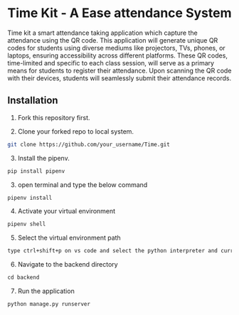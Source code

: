 # Time Kit - A Ease attendance System

Time kit a smart attendance taking application which capture the attendance using the QR code. This application will generate unique QR codes for students using diverse mediums like projectors, TVs, phones, or laptops, ensuring accessibility across different platforms. These QR codes, time-limited and specific to each class session, will serve as a primary means for students to register their attendance. Upon scanning the QR code with their devices, students will seamlessly submit their attendance records.

## Installation

1. Fork this repository first.

2. Clone your forked repo to local system.

```bash
git clone https://github.com/your_username/Time.git
```
3. Install the pipenv.

```bash
pip install pipenv
```

3. open terminal and type the below command

```python
pipenv install
```

4. Activate your virtual environment
```bash
pipenv shell
```

5. Select the virtual environment path
```txt
type ctrl+shift+p on vs code and select the python interpreter and current directory virtual environment.
```
6. Navigate to the backend directory

```python
cd backend
```
7. Run the application

```bash
python manage.py runserver
```
